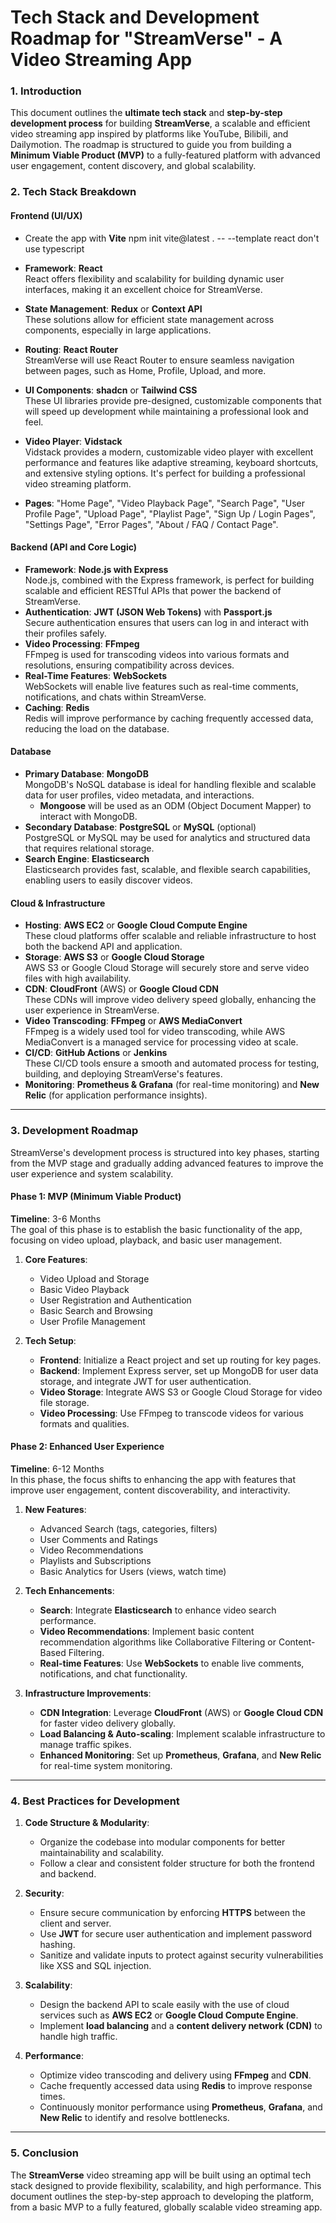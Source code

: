 # **Tech Stack and Development Roadmap for "StreamVerse" - A Video Streaming App**

### **1. Introduction**
This document outlines the **ultimate tech stack** and **step-by-step development process** for building **StreamVerse**, a scalable and efficient video streaming app inspired by platforms like YouTube, Bilibili, and Dailymotion. The roadmap is structured to guide you from building a **Minimum Viable Product (MVP)** to a fully-featured platform with advanced user engagement, content discovery, and global scalability.

### **2. Tech Stack Breakdown**

#### **Frontend (UI/UX)**
- Create the app with **Vite**
  npm init vite@latest . -- --template react
  don't use typescript
- **Framework**: **React**  
  React offers flexibility and scalability for building dynamic user interfaces, making it an excellent choice for StreamVerse.
- **State Management**: **Redux** or **Context API**  
  These solutions allow for efficient state management across components, especially in large applications.
- **Routing**: **React Router**  
  StreamVerse will use React Router to ensure seamless navigation between pages, such as Home, Profile, Upload, and more.
- **UI Components**: **shadcn** or **Tailwind CSS**  
  These UI libraries provide pre-designed, customizable components that will speed up development while maintaining a professional look and feel.
- **Video Player**: **Vidstack**  
  Vidstack provides a modern, customizable video player with excellent performance and features like adaptive streaming, keyboard shortcuts, and extensive styling options. It's perfect for building a professional video streaming platform.

- **Pages**: "Home Page", "Video Playback Page", "Search Page", "User Profile Page", "Upload Page", "Playlist Page", "Sign Up / Login Pages", "Settings Page", "Error Pages", "About / FAQ / Contact Page".

#### **Backend (API and Core Logic)**
- **Framework**: **Node.js with Express**  
  Node.js, combined with the Express framework, is perfect for building scalable and efficient RESTful APIs that power the backend of StreamVerse.
- **Authentication**: **JWT (JSON Web Tokens)** with **Passport.js**  
  Secure authentication ensures that users can log in and interact with their profiles safely.
- **Video Processing**: **FFmpeg**  
  FFmpeg is used for transcoding videos into various formats and resolutions, ensuring compatibility across devices.
- **Real-Time Features**: **WebSockets**  
  WebSockets will enable live features such as real-time comments, notifications, and chats within StreamVerse.
- **Caching**: **Redis**  
  Redis will improve performance by caching frequently accessed data, reducing the load on the database.

#### **Database**
- **Primary Database**: **MongoDB**  
  MongoDB's NoSQL database is ideal for handling flexible and scalable data for user profiles, video metadata, and interactions.
  - **Mongoose** will be used as an ODM (Object Document Mapper) to interact with MongoDB.
- **Secondary Database**: **PostgreSQL** or **MySQL** (optional)  
  PostgreSQL or MySQL may be used for analytics and structured data that requires relational storage.
- **Search Engine**: **Elasticsearch**  
  Elasticsearch provides fast, scalable, and flexible search capabilities, enabling users to easily discover videos.

#### **Cloud & Infrastructure**
- **Hosting**: **AWS EC2** or **Google Cloud Compute Engine**  
  These cloud platforms offer scalable and reliable infrastructure to host both the backend API and application.
- **Storage**: **AWS S3** or **Google Cloud Storage**  
  AWS S3 or Google Cloud Storage will securely store and serve video files with high availability.
- **CDN**: **CloudFront** (AWS) or **Google Cloud CDN**  
  These CDNs will improve video delivery speed globally, enhancing the user experience in StreamVerse.
- **Video Transcoding**: **FFmpeg** or **AWS MediaConvert**  
  FFmpeg is a widely used tool for video transcoding, while AWS MediaConvert is a managed service for processing video at scale.
- **CI/CD**: **GitHub Actions** or **Jenkins**  
  These CI/CD tools ensure a smooth and automated process for testing, building, and deploying StreamVerse's features.
- **Monitoring**: **Prometheus & Grafana** (for real-time monitoring) and **New Relic** (for application performance insights).

---

### **3. Development Roadmap**

StreamVerse's development process is structured into key phases, starting from the MVP stage and gradually adding advanced features to improve the user experience and system scalability.

#### **Phase 1: MVP (Minimum Viable Product)**  
**Timeline**: 3-6 Months  
The goal of this phase is to establish the basic functionality of the app, focusing on video upload, playback, and basic user management.

1. **Core Features**:
   - Video Upload and Storage
   - Basic Video Playback
   - User Registration and Authentication
   - Basic Search and Browsing
   - User Profile Management

2. **Tech Setup**:
   - **Frontend**: Initialize a React project and set up routing for key pages.
   - **Backend**: Implement Express server, set up MongoDB for user data storage, and integrate JWT for user authentication.
   - **Video Storage**: Integrate AWS S3 or Google Cloud Storage for video file storage.
   - **Video Processing**: Use FFmpeg to transcode videos for various formats and qualities.

#### **Phase 2: Enhanced User Experience**  
**Timeline**: 6-12 Months  
In this phase, the focus shifts to enhancing the app with features that improve user engagement, content discoverability, and interactivity.

1. **New Features**:
   - Advanced Search (tags, categories, filters)
   - User Comments and Ratings
   - Video Recommendations
   - Playlists and Subscriptions
   - Basic Analytics for Users (views, watch time)

2. **Tech Enhancements**:
   - **Search**: Integrate **Elasticsearch** to enhance video search performance.
   - **Video Recommendations**: Implement basic content recommendation algorithms like Collaborative Filtering or Content-Based Filtering.
   - **Real-time Features**: Use **WebSockets** to enable live comments, notifications, and chat functionality.

3. **Infrastructure Improvements**:
   - **CDN Integration**: Leverage **CloudFront** (AWS) or **Google Cloud CDN** for faster video delivery globally.
   - **Load Balancing & Auto-scaling**: Implement scalable infrastructure to manage traffic spikes.
   - **Enhanced Monitoring**: Set up **Prometheus**, **Grafana**, and **New Relic** for real-time system monitoring.

---

### **4. Best Practices for Development**

1. **Code Structure & Modularity**:
   - Organize the codebase into modular components for better maintainability and scalability.
   - Follow a clear and consistent folder structure for both the frontend and backend.

2. **Security**:
   - Ensure secure communication by enforcing **HTTPS** between the client and server.
   - Use **JWT** for secure user authentication and implement password hashing.
   - Sanitize and validate inputs to protect against security vulnerabilities like XSS and SQL injection.

3. **Scalability**:
   - Design the backend API to scale easily with the use of cloud services such as **AWS EC2** or **Google Cloud Compute Engine**.
   - Implement **load balancing** and a **content delivery network (CDN)** to handle high traffic.

4. **Performance**:
   - Optimize video transcoding and delivery using **FFmpeg** and **CDN**.
   - Cache frequently accessed data using **Redis** to improve response times.
   - Continuously monitor performance using **Prometheus**, **Grafana**, and **New Relic** to identify and resolve bottlenecks.

---

### **5. Conclusion**

The **StreamVerse** video streaming app will be built using an optimal tech stack designed to provide flexibility, scalability, and high performance. This document outlines the step-by-step approach to developing the platform, from a basic MVP to a fully featured, globally scalable video streaming app.
